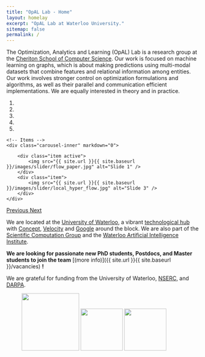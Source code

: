 ```yaml
---
title: "OpAL Lab - Home"
layout: homelay
excerpt: "OpAL Lab at Waterloo University."
sitemap: false
permalink: /
---
```


The Optimization, Analytics and Learning (OpAL) Lab is a research group at the [Cheriton School of Computer Science](https://cs.uwaterloo.ca). Our work is focused on machine learning on graphs, which is about making predictions using multi-modal datasets that combine features and relational information among entities. Our work involves stronger control on optimization formulations and algorithms, as well as their parallel and communication efficient implementations. We are equally interested in theory and in practice. 

<div markdown="0" id="carousel" class="carousel slide" data-ride="carousel" data-interval="5000" data-pause="hover" >
    <!-- Menu -->
    <ol class="carousel-indicators">
        <li data-target="#carousel" data-slide-to="0" class="active"></li>
        <li data-target="#carousel" data-slide-to="1"></li>
        <li data-target="#carousel" data-slide-to="2"></li>
        <li data-target="#carousel" data-slide-to="3"></li>
        <li data-target="#carousel" data-slide-to="4"></li>
    </ol>

    <!-- Items -->
    <div class="carousel-inner" markdown="0">

        <div class="item active">
            <img src="{{ site.url }}{{ site.baseurl }}/images/slider/flow_paper.jpg" alt="Slide 1" />
        </div>
        <div class="item">
            <img src="{{ site.url }}{{ site.baseurl }}/images/slider/local_hyper_flow.jpg" alt="Slide 3" />
        </div>
    </div>
  <a class="left carousel-control" href="#carousel" role="button" data-slide="prev">
    <span class="glyphicon glyphicon-chevron-left" aria-hidden="true"></span>
    <span class="sr-only">Previous</span>
  </a>
  <a class="right carousel-control" href="#carousel" role="button" data-slide="next">
    <span class="glyphicon glyphicon-chevron-right" aria-hidden="true"></span>
    <span class="sr-only">Next</span>
  </a>
</div>

We are located at the [University of Waterloo](https://uwaterloo.ca), a vibrant [technological hub](https://cs.uwaterloo.ca/future-undergraduate-students/co-op-and-regular/entrepreneurship) with [Concept](https://concept.uwaterloo.ca), [Velocity](https://velocityincubator.com) and [Google](https://careers.google.com/locations/waterloo/) around the block. We are also part of the [Scientific Computation Group](https://scicom.uwaterloo.ca) and the [Waterloo Artificial Intelligence Institute](https://uwaterloo.ca/artificial-intelligence-institute/).

 **We are  looking for passionate new PhD students, Postdocs, and Master students to join the team** [(more info)]({{ site.url }}{{ site.baseurl }}/vacancies) **!**

We are grateful for funding from the University of Waterloo, [NSERC](https://www.nserc-crsng.gc.ca/index_eng.asp), 
and [DARPA](https://www.darpa.mil/program/data-driven-discovery-of-models).

<figure class="fourth">
  <img src="{{ site.url }}{{ site.baseurl }}/images/logopic/Waterloo.jpg" style="width: 150px">
  <img src="{{ site.url }}{{ site.baseurl }}/images/logopic/NSERC.png" style="width: 110px">
  <img src="{{ site.url }}{{ site.baseurl }}/images/logopic/darpa.jpg" style="width: 110px">
</figure>
